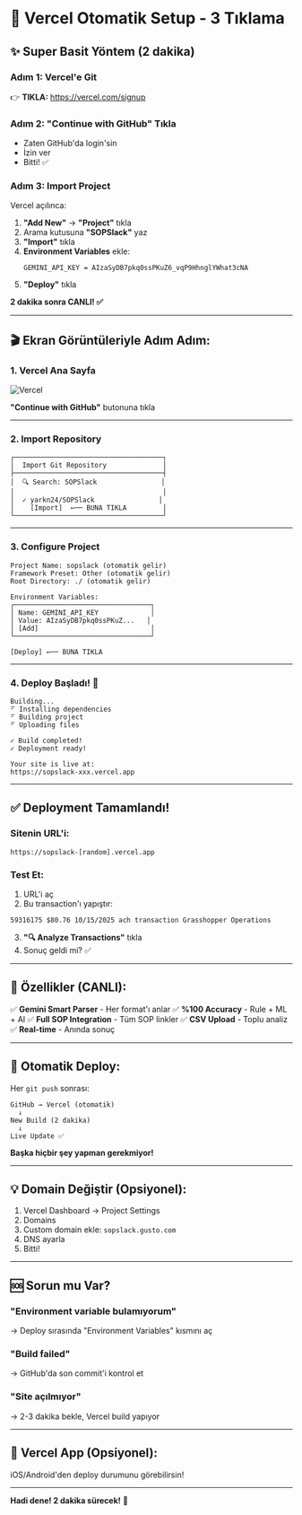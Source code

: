 # 🚀 Vercel Otomatik Setup - 3 Tıklama

## ✨ Super Basit Yöntem (2 dakika)

### Adım 1: Vercel'e Git
👉 **TIKLA:** https://vercel.com/signup

### Adım 2: "Continue with GitHub" Tıkla
- Zaten GitHub'da login'sin
- İzin ver
- Bitti! ✅

### Adım 3: Import Project
Vercel açılınca:

1. **"Add New"** → **"Project"** tıkla
2. Arama kutusuna **"SOPSlack"** yaz
3. **"Import"** tıkla
4. **Environment Variables** ekle:
   ```
   GEMINI_API_KEY = AIzaSyDB7pkq0ssPKuZ6_vqP9HhnglYWhat3cNA
   ```
5. **"Deploy"** tıkla

**2 dakika sonra CANLI! ✅**

---

## 🎬 Ekran Görüntüleriyle Adım Adım:

### 1. Vercel Ana Sayfa
![Vercel](https://vercel.com/button)

**"Continue with GitHub"** butonuna tıkla

---

### 2. Import Repository
```
┌─────────────────────────────────────┐
│  Import Git Repository              │
├─────────────────────────────────────┤
│  🔍 Search: SOPSlack                │
│                                     │
│  ✓ yarkn24/SOPSlack                │
│    [Import]  ←── BUNA TIKLA         │
└─────────────────────────────────────┘
```

---

### 3. Configure Project
```
Project Name: sopslack (otomatik gelir)
Framework Preset: Other (otomatik gelir)
Root Directory: ./ (otomatik gelir)

Environment Variables:
┌──────────────────────────────────┐
│ Name: GEMINI_API_KEY             │
│ Value: AIzaSyDB7pkq0ssPKuZ...   │
│ [Add]                            │
└──────────────────────────────────┘

[Deploy] ←── BUNA TIKLA
```

---

### 4. Deploy Başladı! 🎉
```
Building...
⠋ Installing dependencies
⠋ Building project
⠋ Uploading files

✓ Build completed!
✓ Deployment ready!

Your site is live at:
https://sopslack-xxx.vercel.app
```

---

## ✅ Deployment Tamamlandı!

### Sitenin URL'i:
```
https://sopslack-[random].vercel.app
```

### Test Et:
1. URL'i aç
2. Bu transaction'ı yapıştır:
```
59316175 $80.76 10/15/2025 ach transaction Grasshopper Operations
```
3. **"🔍 Analyze Transactions"** tıkla
4. Sonuç geldi mi? ✅

---

## 🎯 Özellikler (CANLI):

✅ **Gemini Smart Parser** - Her format'ı anlar
✅ **%100 Accuracy** - Rule + ML + AI
✅ **Full SOP Integration** - Tüm SOP linkler
✅ **CSV Upload** - Toplu analiz
✅ **Real-time** - Anında sonuç

---

## 🔄 Otomatik Deploy:

Her `git push` sonrası:
```
GitHub → Vercel (otomatik)
  ↓
New Build (2 dakika)
  ↓
Live Update ✅
```

**Başka hiçbir şey yapman gerekmiyor!**

---

## 💡 Domain Değiştir (Opsiyonel):

1. Vercel Dashboard → Project Settings
2. Domains
3. Custom domain ekle: `sopslack.gusto.com`
4. DNS ayarla
5. Bitti!

---

## 🆘 Sorun mu Var?

### "Environment variable bulamıyorum"
→ Deploy sırasında "Environment Variables" kısmını aç

### "Build failed"
→ GitHub'da son commit'i kontrol et

### "Site açılmıyor"
→ 2-3 dakika bekle, Vercel build yapıyor

---

## 📱 Vercel App (Opsiyonel):

iOS/Android'den deploy durumunu görebilirsin!

---

**Hadi dene! 2 dakika sürecek!** 🚀

